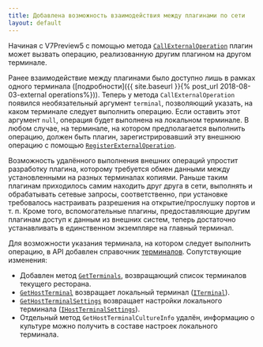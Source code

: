 ```yaml
---
title: Добавлена возможность взаимодействия между плагинами по сети 
layout: default
---
```


Начиная с V7Preview5 с помощью метода [`CallExternalOperation`](https://iiko.github.io/front.api.sdk/v7/html/M_Resto_Front_Api_IOperationService_CallExternalOperation__2.htm) плагин может вызвать операцию, реализованную другим плагином на другом терминале.

Ранее взаимодействие между плагинами было доступно лишь в рамках одного терминала ([подробности]({{ site.baseurl }}{% post_url 2018-08-03-external operations%})).
Теперь у метода `CallExternalOperation` появился необязательный аргумент `terminal`, позволяющий указать, на каком терминале следует выполнить операцию.
Если оставить этот аргумент `null`, операция будет выполнена на локальном терминале.
В любом случае, на терминале, на котором предполагается выполнить операцию, должен быть плагин, зарегистрировавший эту внешнюю операцию с помощью [`RegisterExternalOperation`](https://iiko.github.io/front.api.sdk/v7/html/M_Resto_Front_Api_IOperationService_RegisterExternalOperation__2.htm).

Возможность удалённого выполнения внешних операций упростит разработку плагина, которому требуется обмен данными между установленными на разных терминалах копиями.
Раньше таким плагинам приходилось самим находить друг друга в сети, выполнять и обрабатывать сетевые запросы, соответственно, при установке требовалось настраивать разрешения на открытие/прослушку портов и т. п.
Кроме того, вспомогательные плагины, предоставляющие другим плагинам доступ к данным из внешних систем, теперь достаточно устанавливать в единственном экземпляре на главный терминал.

Для возможности указания терминала, на котором следует выполнить операцию, в API добавлен справочник [терминалов](https://iiko.github.io/front.api.sdk/v7/html/T_Resto_Front_Api_Data_Organization_ITerminal.htm).
Сопутствующие изменения:

* Добавлен метод [`GetTerminals`](https://iiko.github.io/front.api.sdk/v7/html/M_Resto_Front_Api_IOperationService_GetTerminals.htm), возвращающий список терминалов текущего ресторана.
* [`GetHostTerminal`](https://iiko.github.io/front.api.sdk/v7/html/M_Resto_Front_Api_IOperationService_GetHostTerminal.htm) возвращает локальный терминал ([`ITerminal`](https://iiko.github.io/front.api.sdk/v7/html/T_Resto_Front_Api_Data_Organization_ITerminal.htm)). 
* [`GetHostTerminalSettings`](https://iiko.github.io/front.api.sdk/v7/html/M_Resto_Front_Api_IOperationService_GetHostTerminalSettings.htm) возвращает настройки локального терминала ([`IHostTerminalSettings`](https://iiko.github.io/front.api.sdk/v7/html/T_Resto_Front_Api_Data_Organization_IHostTerminalSettings.htm)).
* Отдельный метод `GetHostTerminalCultureInfo` удалён, информацию о культуре можно получить в составе настроек локального терминала.